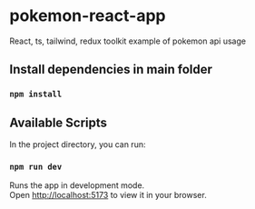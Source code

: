 # pokemon-react-app
 React, ts, tailwind, redux toolkit example of pokemon api usage
 
## Install dependencies in main folder

### `npm install`

## Available Scripts

In the project directory, you can run:

### `npm run dev`

Runs the app in development mode.\
Open [http://localhost:5173](http://localhost:5173) to view it in your browser.
